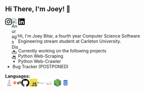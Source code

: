 ## Hi There, I'm Joey! 👋

<a href="https://www.instagram.com/joey_bitar/">
  <img align="left" alt="Anurag's Discord" width="21px" src="https://raw.githubusercontent.com/JoeyBitar/JoeyBitar/master/svg's/instagram.svg" />
</a>

<a href="https://discord.gg/qJmZ3d4q">
  <img align="left" alt="Anurag's Discord" width="21px" src="https://raw.githubusercontent.com/anuraghazra/anuraghazra/master/assets/discord-round.svg" />
</a>

<a href="https://www.linkedin.com/in/joseph-bitar-492709158/">
  <img align="left" alt="Anurag's LinkedIn" width="21px" src="https://raw.githubusercontent.com/JoeyBitar/JoeyBitar/master/svg's/linkedin.svg" />
</a>

<br />
<br />

Hi, I'm Joey Bitar, a fourth year Computer Science Software Engineering stream student at Carleton University.

- Currently working on the following projects 
- Python Web-Scraping
- Python Web-Crawler
- Bug Tracker (POSTPONED)

**Languages:** 
<br />
<img align="left" alt="GitHub" width="26px" src="https://raw.githubusercontent.com/JoeyBitar/JoeyBitar/master/png's/java.png" />
<img align="left" alt="GitHub" width="26px" src="https://raw.githubusercontent.com/JoeyBitar/JoeyBitar/master/png's/git.png" />
<img align="left" alt="GitHub" width="26px" src="https://raw.githubusercontent.com/JoeyBitar/JoeyBitar/master/png's/github.png" />
<img align="left" alt="GitHub" width="26px" src="https://raw.githubusercontent.com/JoeyBitar/JoeyBitar/master/png's/javascript.png" />
<img align="left" alt="GitHub" width="26px" src="https://raw.githubusercontent.com/JoeyBitar/JoeyBitar/master/png's/mongodb.png" />
<img align="left" alt="GitHub" width="26px" src="https://raw.githubusercontent.com/JoeyBitar/JoeyBitar/master/png's/mysql.png" />
<img align="left" alt="GitHub" width="26px" src="https://raw.githubusercontent.com/JoeyBitar/JoeyBitar/master/png's/nodejs.png" />
<img align="left" alt="GitHub" width="26px" src="https://raw.githubusercontent.com/JoeyBitar/JoeyBitar/master/png's/sql.png" />
